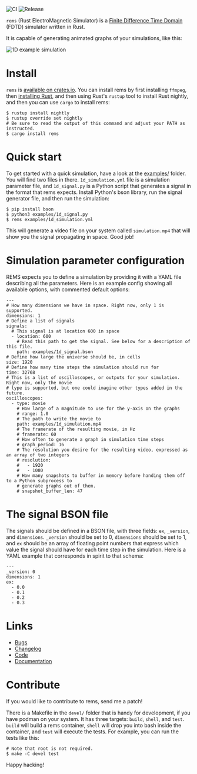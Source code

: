 ![CI](https://github.com/bowlofeggs/rems/workflows/CI/badge.svg?branch=master)
![Release](https://github.com/bowlofeggs/rems/workflows/Release/badge.svg?branch=master)

```rems``` (Rust ElectroMagnetic Simulator) is a
[Finite Difference Time Domain](https://en.wikipedia.org/wiki/Finite-difference_time-domain_method)
(FDTD) simulator written in Rust.

It is capable of generating animated graphs of your simulations, like this:

![1D example simulation](https://user-images.githubusercontent.com/354506/80891137-14c73400-8c90-11ea-8ffb-af5c53f03a3a.gif)


# Install

```rems``` is [available on crates.io](https://crates.io/crates/rems). You can install rems by first
installing ```ffmpeg```, then [installing Rust](https://www.rust-lang.org/tools/install), and then
using Rust's ```rustup``` tool to install Rust nightly, and then you can use ```cargo``` to install
rems:

```
$ rustup install nightly
$ rustup override set nightly
# Be sure to read the output of this command and adjust your PATH as instructed.
$ cargo install rems
```


# Quick start

To get started with a quick simulation, have a look at the
[examples/](https://github.com/bowlofeggs/rems/blob/master/examples) folder. You will find two files
in there. ```1d_simulation.yml``` file is a simulation parameter file, and ```1d_signal.py``` is a
Python script that generates a signal in the format that rems expects. Install Python's bson
library, run the signal generator file, and then run the simulation:

```
$ pip install bson
$ python3 examples/1d_signal.py
$ rems examples/1d_simulation.yml
```

This will generate a video file on your system called ```simulation.mp4``` that will show you the
signal propagating in space. Good job!


# Simulation parameter configuration

REMS expects you to define a simulation by providing it with a YAML file describing all the
parameters. Here is an example config showing all available options, with commented default
options:

```
---
# How many dimensions we have in space. Right now, only 1 is supported.
dimensions: 1
# Define a list of signals
signals:
  # This signal is at location 600 in space
  - location: 600
    # Read this path to get the signal. See below for a description of this file.
    path: examples/1d_signal.bson
# Define how large the universe should be, in cells
size: 1920
# Define how many time steps the simulation should run for
time: 32768
# This is a list of oscilloscopes, or outputs for your simulation. Right now, only the movie
# type is supported, but one could imagine other types added in the future.
oscilloscopes:
  - type: movie
    # How large of a magnitude to use for the y-axis on the graphs
    # range: 1.0
    # The path to write the movie to
    path: examples/1d_simulation.mp4
    # The framerate of the resulting movie, in Hz
    # framerate: 60
    # How often to generate a graph in simulation time steps
    # graph_period: 16
    # The resolution you desire for the resulting video, expressed as an array of two integers
    # resolution:
    #   - 1920
    #   - 1080
    # How many snapshots to buffer in memory before handing them off to a Python subprocess to
    # generate graphs out of them.
    # snapshot_buffer_len: 47
```

# The signal BSON file

The signals should be defined in a BSON file, with three fields: ```ex```, ```_version```, and
```dimensions```. ```_version``` should be set to 0, ```dimensions``` should be set to 1, and
```ex``` should be an array of floating point numbers that express which value the signal
should have for each time step in the simulation. Here is a YAML example that corresponds in
spirit to that schema:

```
---
_version: 0
dimensions: 1
ex:
  - 0.0
  - 0.1
  - 0.2
  - 0.3
```

# Links

* [Bugs](https://github.com/bowlofeggs/rems/issues)
* [Changelog](https://github.com/bowlofeggs/rems/blob/master/CHANGELOG.md)
* [Code](https://github.com/bowlofeggs/rems)
* [Documentation](https://docs.rs/rems)


# Contribute

If you would like to contribute to rems, send me a patch!

There is a Makefile in the ```devel/``` folder that is handy for development, if you have
podman on your system. It has three targets: `build`, `shell`, and `test`. `build` will build a
rems container, `shell` will drop you into bash inside the container, and `test` will execute the
tests. For example, you can run the tests like this:

```
# Note that root is not required.
$ make -C devel test
```

Happy hacking!
